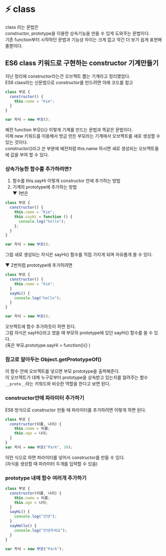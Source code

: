 # ⚡️ class

class 라는 문법은 <br>
constructor, prototype을 이용한 상속기능을 만들 수 있게 도와주는 문법이다.<br>
기존 function부터 시작하던 문법과 기능상 차이는 크게 없고 약간 더 보기 쉽게 표현해줄뿐이다.<br>

## ES6 class 키워드로 구현하는 constructor 기계만들기

지난 정리에 constructor라는건 오브젝트 뽑는 기계라고 정리했었다.<br>
ES6 class라는 신문법으로 constructor를 만드려면 아래 코드를 참고<br>

```js
class 부모 {
  constructor() {
    this.name = "Kim";
  }
}

var 자식 = new 부모();
```

예전 function 부모(){} 이렇게 기계를 만드는 문법과 똑같은 문법이다.<br>
이제 new 키워드를 이용해서 방금 만든 부모라는 기계에서 오브젝트를 새로 생성할 수 있는 것이다.<br>
constructor()라고 쓴 부분에 예전처럼 this.name 하시면 새로 생성되는 오브젝트들에 값을 부여 할 수 있다.<br>

### 상속가능한 함수를 추가하려면?

1. 함수를 this.sayHi 이렇게 constructor 안에 추가하는 방법<br>
2. 기계의 prototype에 추가하는 방법<br>
   ▼ 1번은

```js
class 부모 {
  constructor() {
    this.name = "Kim";
    this.sayHi = function () {
      console.log("hello");
    };
  }
}

var 자식 = new 부모();
```

그럼 새로 생성되는 자식은 sayHi() 함수를 직접 가지게 되며 자유롭게 쓸 수 있다.<br>

▼ 2번처럼 prototype에 추가하려면

```js
class 부모 {
  constructor() {
    this.name = "Kim";
  }
  sayHi() {
    console.log("hello");
  }
}

var 자식 = new 부모();
```

오브젝트에 함수 추가하듯이 하면 된다.<br>
그럼 자식은 sayHi()라고 썼을 때 부모의 prototype에 있던 sayHi() 함수를 쓸 수 있다.<br>
(혹은 부모.prototype.sayHi = function(){} )<br>

### 참고로 알아두는 Object.getPrototypeOf()

이 함수 안에 오브젝트를 넣으면 부모 prototype을 출력해준다.<br>
이 오브젝트가 대체 누구로부터 prototype을 상속받고 있는지를 알려주는 함수<br>
`__proto__`라는 키워드와 비슷한 역할을 한다고 보면 된다.<br>

### constructor안에 파라미터 추가하기

ES6 방식으로 constructor 만들 때 파라미터를 추가하려면 이렇게 하면 된다.

```js
class 부모 {
  constructor(이름, 나이) {
    this.name = 이름;
    this.age = 나이;
  }
}
var 자식 = new 부모("Park", 30);
```

이런 식으로 하면 파라미터를 넣어서 constructor를 만들 수 있다.<br>
(자식을 생성할 때 파라미터 두개를 입력할 수 있음)<br>

### prototype 내에 함수 여러개 추가하기

```js
class 부모 {
  constructor(이름, 나이) {
    this.name = 이름;
    this.age = 나이;
  }
  sayHi() {
    console.log("안녕");
  }
  sayHello() {
    console.log("안녕하세요");
  }
}

var 자식 = new 부모("Park");
```
